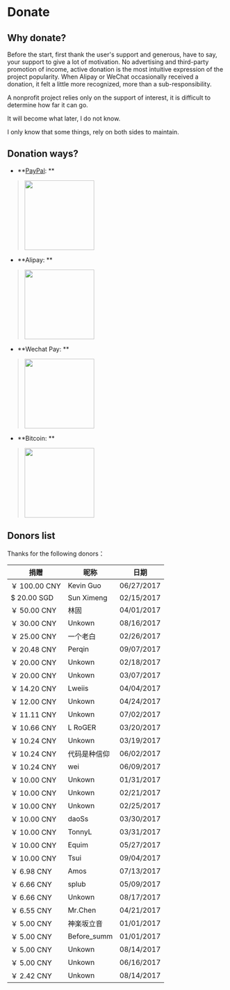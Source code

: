 # Donate

## Why donate?

Before the start, first thank the user's support and generous, have to say, your support to give a lot of motivation.
No advertising and third-party promotion of income, active donation is the most intuitive expression of the project popularity.
When Alipay or WeChat occasionally received a donation, it felt a little more recognized, more than a sub-responsibility.

A nonprofit project relies only on the support of interest, it is difficult to determine how far it can go.

It will become what later, I do not know.

I only know that some things, rely on both sides to maintain.

## Donation ways?

- **[PayPal](https://www.paypal.me/VioseyH/2.89): ** 
><img src="https://github.elemecdn.com/neko-dev/material-theme-docs/1.5.3.3/static/img/QRcode/PayPal.png" width="160px" height="160px">
- **Alipay: **
><img src="https://github.elemecdn.com/neko-dev/material-theme-docs/1.5.3.3/static/img/QRcode/AliPay.png" width="160px" height="160px">
- **Wechat Pay: **
><img src="https://github.elemecdn.com/neko-dev/material-theme-docs/1.5.3.3/static/img/QRcode/WeChan.png" width="160px" height="160px">
- **Bitcoin: **
><img src="https://github.elemecdn.com/neko-dev/material-theme-docs/1.5.3.3/static/img/QRcode/BTC.png" width="160px" height="160px">

## Donors list

Thanks for the following donors：

| 捐赠 | 昵称 | 日期 |
| ---- | --- | ---- |
| ￥ 100.00 CNY | Kevin Guo | 06/27/2017 |
| $ 20.00 SGD | Sun Ximeng | 02/15/2017 |
| ￥ 50.00 CNY | 林固 | 04/01/2017 |
| ￥ 30.00 CNY | Unkown | 08/16/2017 |
| ￥ 25.00 CNY | 一个老白 | 02/26/2017 |
| ￥ 20.48 CNY | Perqin | 09/07/2017 |
| ￥ 20.00 CNY | Unkown | 02/18/2017 |
| ￥ 20.00 CNY | Unkown | 03/07/2017 |
| ￥ 14.20 CNY | Lweiis | 04/04/2017 |
| ￥ 12.00 CNY | Unkown | 04/24/2017 |
| ￥ 11.11 CNY | Unkown | 07/02/2017 |
| ￥ 10.66 CNY | L RoGER | 03/20/2017 |
| ￥ 10.24 CNY | Unkown | 03/19/2017 |
| ￥ 10.24 CNY | 代码是种信仰 | 06/02/2017 |
| ￥ 10.24 CNY | wei | 06/09/2017 |
| ￥ 10.00 CNY | Unkown | 01/31/2017 |
| ￥ 10.00 CNY | Unkown | 02/21/2017 |
| ￥ 10.00 CNY | Unkown | 02/25/2017 |
| ￥ 10.00 CNY | daoSs | 03/30/2017 |
| ￥ 10.00 CNY | TonnyL | 03/31/2017 |
| ￥ 10.00 CNY | Equim | 05/27/2017 |
| ￥ 10.00 CNY | Tsui | 09/04/2017 |
| ￥ 6.98 CNY | Amos | 07/13/2017 |
| ￥ 6.66 CNY | splub | 05/09/2017 |
| ￥ 6.66 CNY | Unkown | 08/17/2017 |
| ￥ 6.55 CNY | Mr.Chen | 04/21/2017 |
| ￥ 5.00 CNY | 神楽坂立音 | 01/01/2017 |
| ￥ 5.00 CNY | Before_summ | 01/01/2017 |
| ￥ 5.00 CNY | Unkown | 08/14/2017 |
| ￥ 5.00 CNY | Unkown | 06/16/2017 |
| ￥ 2.42 CNY | Unkown | 08/14/2017 |